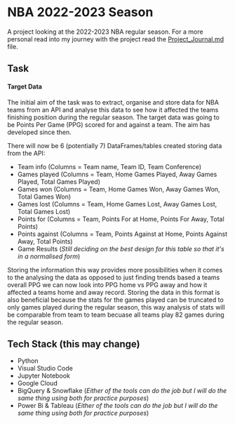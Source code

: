 # NBA 2022-2023 Season
A project looking at the 2022-2023 NBA regular season. For a more personal read into my journey with the project read the [Project_Journal.md](https://github.com/adeoyethomas/NBA_2022-2023/blob/main/Project_Journal.md) file.

## Task
#### Target Data
The initial aim of the task was to extract, organise and store data for NBA teams from an API and analyse this data to see how it affected the teams finishing position during the regular season. The target data was going to be Points Per Game (PPG) scored for and against a team. The aim has developed since then.

There will now be 6 (potentially 7) DataFrames/tables created storing data from the API:

* Team info (Columns = Team name, Team ID, Team Conference)
* Games played (Columns = Team, Home Games Played, Away Games Played, Total Games Played)
* Games won (Columns = Team, Home Games Won, Away Games Won, Total Games Won)
* Games lost (Columns = Team, Home Games Lost, Away Games Lost, Total Games Lost)
* Points for (Columns = Team, Points For at Home, Points For Away, Total Points)
* Points against (Columns = Team, Points Against at Home, Points Against Away, Total Points)
* Game Results (*Still deciding on the best design for this table so that it's in a normalised form*)

Storing the information this way provides more possibilities when it comes to the analysing the data as opposed to just finding trends based a teams overall PPG we can now look into PPG home vs PPG away and how it affected a teams home and away record. Storing the data in this format is also beneficial because the stats for the games played can be truncated to only games played during the regular season, this way analysis of stats will be comparable from team to team becuase all teams play 82 games during the regular season.

## Tech Stack (this may change)
* Python
* Visual Studio Code
* Jupyter Notebook
* Google Cloud
* BigQuery & Snowflake (*Either of the tools can do the job but I will do the same thing using both for practice purposes*)
* Power Bi & Tableau (*Either of the tools can do the job but I will do the same thing using both for practice purposes*)
